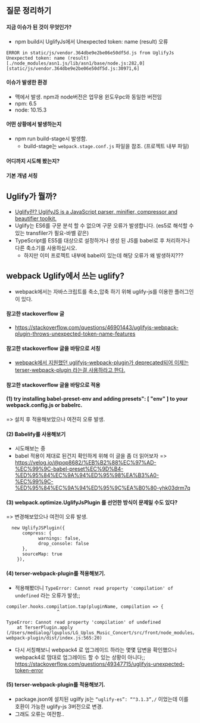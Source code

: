 ## 질문 정리하기
#### 지금 이슈가 된 것이 무엇인가?
- npm build시 UglifyJs에서 Unexpected token: name (result) 오류 
   
```
ERROR in static/js/vendor.364dbe9e2be06e50df5d.js from UglifyJs
Unexpected token: name (result) [./node_modules/asn1.js/lib/asn1/base/node.js:282,0][static/js/vendor.364dbe9e2be06e50df5d.js:30971,6]
```

#### 이슈가 발생한 환경
- 맥에서 발생. npm과 node버전은 업무용 윈도우pc와 동일한 버전임
- npm: 6.5
- node: 10.15.3

#### 어떤 상황에서 발생하는지
- npm run build-stage시 발생함.
  - build-stage는 `webpack.stage.conf.js` 파일을 참조. (프로젝트 내부 파일)
  
  
#### 어디까지 시도해 봤는지?
#### 기본 개념 서칭 
## Uglify가 뭘까? 
- [Uglify란? UglifyJS is a JavaScript parser, minifier, compressor and beautifier toolkit.](https://github.com/mishoo/UglifyJS)
- Uglify는 ES6를 구문 분석 할 수 없으며 구문 오류가 발생합니다. (es5로 해석할 수 있는 transfiler가 필요-바벨 같은)
- TypeScript를 ES5를 대상으로 설정하거나 생성 된 JS를 babel로 후 처리하거나 다른 축소기를 사용하십시오.
  - 하지만 이미 프로젝트 내부에 babel이 있는데 해당 오류가 왜 발생하지??? 

## webpack Uglify에서 쓰는 uglify? 
- webpack에서는 자바스크립트를 축소,압축 하기 위해 uglify-js를 이용한 플러그인이 있다. 

#### 참고한 stackoverflow 글 
- https://stackoverflow.com/questions/46901443/uglifyjs-webpack-plugin-throws-unexpected-token-name-features

#### 참고한 stackoverflow 글을 바탕으로 서칭 
- [webpack에서 지원했던 uglifyjs-webpack-plugin가 deprecated되어 이제는 terser-webpack-plugin 라는걸 사용하라고 한다.](https://github.com/webpack-contrib/uglifyjs-webpack-plugin)

#### 참고한 stackoverflow 글을 바탕으로 적용 
#### (1) try installing babel-preset-env and adding presets": [ "env" ] to your webpack.config.js or babelrc.
=> 설치 후 적용해보았으나 여전히 오류 발생. 

#### (2) Babelify를 사용해보기
- 시도해보는 중 
- babel 적용이 제대로 된건지 확인하게 위해 이 글을 좀 더 읽어보자 => https://velog.io/@pop8682/%EB%B2%88%EC%97%AD-%EC%99%9C-babel-preset%EC%9D%B4-%ED%95%84%EC%9A%94%ED%95%98%EA%B3%A0-%EC%99%9C-%ED%95%84%EC%9A%94%ED%95%9C%EA%B0%80-yhk03drm7q


#### (3) webpack.optimize.UglifyJsPlugin 를 선언한 방식이 문제일 수도 있다?
=> 변경해보았으나 여전이 오류 발생.         
```
  new UglifyJSPlugin({
      compress: {
            warnings: false,
            drop_console: false
      },
      sourceMap: true
    }),
```
  
#### (4) terser-webpack-plugin를 적용해보기. 
- 적용해봤더니 `TypeError: Cannot read property 'compilation' of undefined` 라는 오류가 발생;; 
   
```
compiler.hooks.compilation.tap(pluginName, compilation => {
                   ^

TypeError: Cannot read property 'compilation' of undefined
    at TerserPlugin.apply (/Users/medialog/lguplus/LG_Uplus_Music_Concert/src/front/node_modules/terser-webpack-plugin/dist/index.js:565:20)
```

- 다시 서칭해보니 webpack4 로 업그레이드 하라는 몇몇 답변을 확인했으나 webpack4로 맘대로 업그레이드 할 수 있는 상황이 아니다;; 
https://stackoverflow.com/questions/49347715/uglifyjs-unexpected-token-error


#### (5) terser-webpack-plugin를 적용해보기. 
- package.json에 설치된 ugilfy js는 `“uglify-es”: “^3.1.3”,/` 이었는데 이를 호환이 가능한 uglify-js 3버전으로 변경. 
- 그래도 오류는 여전함.. 




